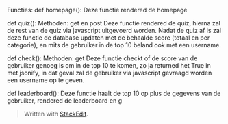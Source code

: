 Functies:
def homepage():
Deze functie rendered de homepage

def quiz():
Methoden: get en post
Deze functie rendered de quiz, hierna zal de rest van de quiz via javascript uitgevoerd worden. Nadat de quiz af is zal deze functie de database updaten met de behaalde score (totaal en per categorie), en mits de gebruiker in de top 10 beland ook met een username. 

def check():
Methoden: get
Deze functie checkt of de score van de gebruiker genoeg is om in de top 10 te komen, zo ja returned het True in met jsonify, in dat geval zal de gebruiker via javascript gevraagd worden een username op te geven.

def leaderboard():
Deze functie haalt de top 10 op plus de gegevens van de gebruiker, rendered de leaderboard en g


> Written with [StackEdit](https://stackedit.io/).
<!--stackedit_data:
eyJoaXN0b3J5IjpbMTU3NTIxMTA4NCwtMTUzMjQyMDA2OSwtMT
k1NTMxMDUxNV19
-->